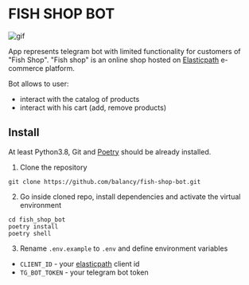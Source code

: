 # FISH SHOP BOT

![gif](https://s10.gifyu.com/images/fish_shop_bot_.gif)

App represents telegram bot with limited functionality for customers of "Fish Shop". "Fish shop" is an online shop hosted on [Elasticpath](https://www.elasticpath.com/) e-commerce platform.

Bot allows to user:
- interact with the catalog of products
- interact with his cart (add, remove products)

## Install

At least Python3.8, Git and [Poetry](https://github.com/python-poetry/poetry) should be already installed.

1. Clone the repository
```
git clone https://github.com/balancy/fish-shop-bot.git
```

2. Go inside cloned repo, install dependencies and activate the virtual environment
```
cd fish_shop_bot
poetry install
poetry shell
```

3. Rename `.env.example` to `.env` and define environment variables

- `CLIENT_ID` - your [elasticpath](https://www.elasticpath.com/) client id
- `TG_BOT_TOKEN` - your telegram bot token
